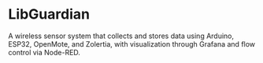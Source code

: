 # LibGuardian
A wireless sensor system that collects and stores data using Arduino, ESP32, OpenMote, and Zolertia, with visualization through Grafana and flow control via Node-RED.
